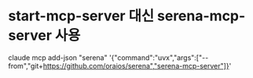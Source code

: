 
# start-mcp-server 대신 serena-mcp-server 사용
claude mcp add-json "serena" '{"command":"uvx","args":["--from","git+https://github.com/oraios/serena","serena-mcp-server"]}'
